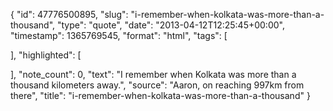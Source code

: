 {
  "id": 47776500895,
  "slug": "i-remember-when-kolkata-was-more-than-a-thousand",
  "type": "quote",
  "date": "2013-04-12T12:25:45+00:00",
  "timestamp": 1365769545,
  "format": "html",
  "tags": [

  ],
  "highlighted": [

  ],
  "note_count": 0,
  "text": "I remember when Kolkata was more than a thousand kilometers away.",
  "source": "Aaron, on reaching 997km from there",
  "title": "i-remember-when-kolkata-was-more-than-a-thousand"
}

